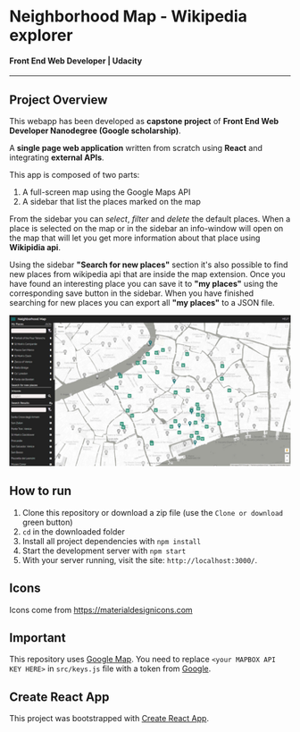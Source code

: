 # Neighborhood Map - Wikipedia explorer
#### Front End Web Developer | Udacity
---

## Project Overview

This webapp has been developed as **capstone project** of **Front End Web Developer Nanodegree (Google scholarship)**.

A **single page web application** written from scratch using **React** and integrating **external APIs**.

This app is composed of two parts:
1. A full-screen map using the Google Maps API
2. A sidebar that list the places marked on the map

From the sidebar you can *select*, *filter* and *delete* the default places. When a place is selected on the map or in the sidebar an info-window will open on the map that will let you get more information about that place using **Wikipidia api**.

Using the sidebar **"Search for new places"** section it's also possible to find new places from wikipedia api that are inside the map extension.
Once you have found an interesting place you can save it to **"my places"** using the corresponding save button in the sidebar.
When you have finished searching for new places you can export all **"my places"** to a JSON file.

![Web app screenshot](/readme_img/neighborhood_map.jpg)

## How to run
1. Clone this repository or download a zip file (use the `Clone or download` green button)
2. `cd` in the downloaded folder
3. Install all project dependencies with `npm install`
4. Start the development server with `npm start`
3. With your server running, visit the site: `http://localhost:3000/`.

## Icons
Icons come from https://materialdesignicons.com

## Important
This repository uses [Google Map](https://developers.google.com/). You need to replace `<your MAPBOX API KEY HERE>` in `src/keys.js` file with a token from [Google](https://developers.google.com/maps/documentation/javascript/get-api-key/).

## Create React App
This project was bootstrapped with [Create React App](https://github.com/facebookincubator/create-react-app).
